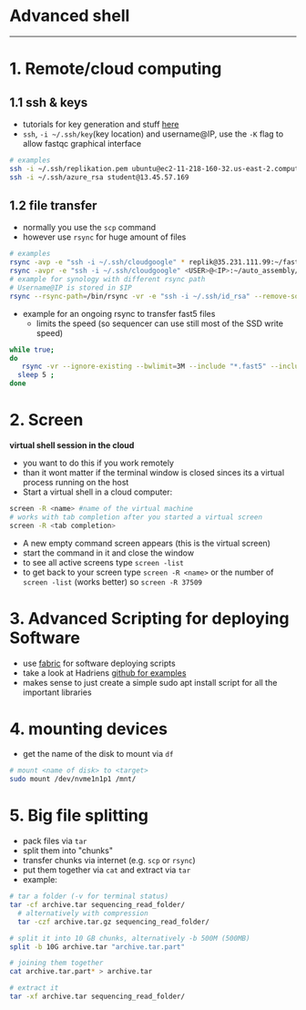 Advanced shell
===
___
# 1. Remote/cloud computing
## 1.1 ssh & keys

* tutorials for key generation and stuff [here](https://www.digitalocean.com/community/tutorials/how-to-copy-files-with-rsync-over-ssh)
* `ssh`, `-i ~/.ssh/key`(key location) and username@IP, use the `-K` flag to allow fastqc graphical interface

```bash
# examples
ssh -i ~/.ssh/replikation.pem ubuntu@ec2-11-218-160-32.us-east-2.compute.amazonaws.com
ssh -i ~/.ssh/azure_rsa student@13.45.57.169
```
## 1.2 file transfer

* normally you use the `scp` command
* however use `rsync` for huge amount of files

```bash
# examples
rsync -avp -e "ssh -i ~/.ssh/cloudgoogle" * replik@35.231.111.99:~/fast5_files
rsync -avpr -e "ssh -i ~/.ssh/cloudgoogle" <USER>@<IP>:~/auto_assembly/ .
# example for synology with different rsync path
# Username@IP is stored in $IP
rsync --rsync-path=/bin/rsync -vr -e "ssh -i ~/.ssh/id_rsa" --remove-source-files --include "*.fast5" --include "*/" --exclude "*" /cygdrive/c/data/reads/ $IP:/volume1/sequencing_data/
```

* example for an ongoing rsync to transfer fast5 files
  * limits the speed (so sequencer can use still most of the SSD write speed)

````bash
while true;
do
   rsync -vr --ignore-existing --bwlimit=3M --include "*.fast5" --include "*/" --exclude "*" /mnt/e/data/reads/20181205_1008_02WW /mnt/g/02.Schweden_WW
  sleep 5 ;
done
````  


# 2. Screen

**virtual shell session in the cloud**

* you want to do this if you work remotely
* than it wont matter if the terminal window is closed sinces its a virtual process running on the host
* Start a virtual shell in a cloud computer:

```bash
screen -R <name> #name of the virtual machine
# works with tab completion after you started a virtual screen
screen -R <tab completion>
```

* A new empty command screen appears (this is the virtual screen)
* start the command in it and close the window
* to see all active screens type `screen -list`
* to get back to your screen type `screen -R <name>` or the number of `screen -list` (works better) so `screen -R 37509`


# 3. Advanced Scripting for deploying Software
* use [fabric](http://www.fabfile.org/) for software deploying scripts
* take a look at Hadriens [github for examples](https://github.com/SGBC/course/tree/master/fabfiles)
* makes sense to just create a simple sudo apt install script for all the important libraries


# 4. mounting devices

* get the name of the disk to mount via `df`

```bash
# mount <name of disk> to <target>
sudo mount /dev/nvme1n1p1 /mnt/
```

# 5. Big file splitting

* pack files via `tar`
* split them into "chunks"
* transfer chunks via internet (e.g. `scp` or `rsync`)
* put them together via `cat` and extract via `tar`
* example:

````bash
# tar a folder (-v for terminal status)
tar -cf archive.tar sequencing_read_folder/
  # alternatively with compression
  tar -czf archive.tar.gz sequencing_read_folder/

# split it into 10 GB chunks, alternatively -b 500M (500MB)
split -b 10G archive.tar "archive.tar.part"

# joining them together
cat archive.tar.part* > archive.tar

# extract it
tar -xf archive.tar sequencing_read_folder/
````
